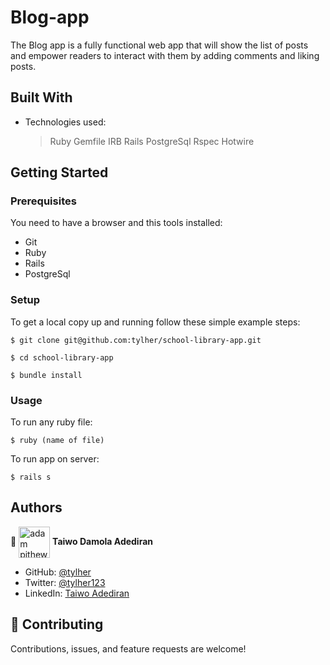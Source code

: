 # Blog-app

The Blog app is a fully functional web app that will show the list of posts and empower readers to interact with them by adding comments and liking posts.

## Built With

- Technologies used:
  > Ruby
  > Gemfile
  > IRB
  > Rails
  > PostgreSql
  > Rspec
  > Hotwire

## Getting Started

### Prerequisites

You need to have a browser and this tools installed:

- Git
- Ruby
- Rails
- PostgreSql

### Setup

To get a local copy up and running follow these simple example steps:

```
$ git clone git@github.com:tylher/school-library-app.git
```

```
$ cd school-library-app
```

```
$ bundle install
```

### Usage

To run any ruby file:

```
$ ruby (name of file)
```

To run app on server:

```
$ rails s
```

## Authors

👤 <a href="https://github.com/tylher" target="blank"><img align="center"
      src="https://user-images.githubusercontent.com/57408419/163676887-390d6032-6720-42bb-ad16-f8e199d6f2fa.jpg"
      alt="adam pithewan" height="50" width="50"/></a> **Taiwo Damola Adediran**

- GitHub: [@tylher](https://github.com/tylher)
- Twitter: [@tylher123](https://twitter.com/tylher123)
- LinkedIn: [Taiwo Adediran](https://www.linkedin.com/in/taiwo-adediran-327654127/)

## 🤝 Contributing

Contributions, issues, and feature requests are welcome!
